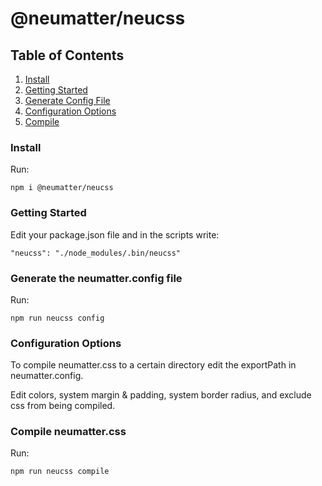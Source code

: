 # @neumatter/neucss

## Table of Contents
1. [ Install ](#install) <br />
2. [ Getting Started ](#gettingstarted) <br />
3. [ Generate Config File ](#genconfig) <br />
4. [ Configuration Options ](#config) <br />
5. [ Compile ](#compile) <br />

<a name="install"></a>
### Install
Run:
    
    npm i @neumatter/neucss 

<a name="gettingstarted"></a>
### Getting Started
Edit your package.json file and in the scripts write:
    
    "neucss": "./node_modules/.bin/neucss"

<a name="genconfig"></a>
### Generate the neumatter.config file
Run: 
    
    npm run neucss config

<a name="config"></a>
### Configuration Options
To compile neumatter.css to a certain directory edit the exportPath in neumatter.config.

Edit colors, system margin & padding, system border radius, and exclude css from being compiled.

<a name="compile"></a>
### Compile neumatter.css
Run: 
    
    npm run neucss compile

